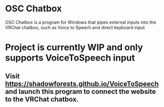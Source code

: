 # OSC Chatbox
OSC Chatbox is a program for Windows that pipes external inputs into the VRChat chatbox, such as Voice to Speech and direct keyboard input

# Project is currently WIP and only supports VoiceToSpeech input
## Visit https://shadowforests.github.io/VoiceToSpeech and launch this program to connect the website to the VRChat chatbox.

<!-- ## Requirements
- Windows is required for foreground window detection
- Download and run the executable in [releases](https://github.com/ShadowForests/OSCKeyboard/releases)
- Alternatively `pip install -r requirements.txt` and run the python program

## How To Use
- Edit config such as key delay and mappings in config.json
- Enable OSC in the VRChat Action Menu under Options -> OSC
- Press `=` to enable your keyboard, press `ESC` to disable
- While the keyboard is enabled...
    - Type to write - inputs will be handled to ensure sync
    - Supported input: A-Z, 0-9, spacebar, backspace, enter
    - Press `ENTER` to clear out the current displayed text
    - Press `F1` to turn on or off typing mode to allow for
      other actions while keeping the existing text visible
    - Copy, cut, paste, and control+backspace are supported
    - Japanese hiragana and katakana input is also possible

- OSC Keyboard is only active when you are focused on the VRChat window, unless the `require_focus` config option is `false`
- OSC events are sent to VRChat when the keyboard and typing mode are enabled and in use
- All other inputs to the game (such as walking or opening menus) are disabled to allow ease of typing
- If you have sync issues with other players, you can try increasing the `key_delay` config option

## Config Parameters
These parameters can be adjusted inside `config.json`, which must be in the same directory as the program. This can also potentially allow usage of this program with other custom avatar keyboards.
- `ip`: OSC IP
- `port`: OSC Port
- `realtime_input`: Whether to enable instant feedback typing with delayed sync or use buffered text input
- `require_focus`: Require focusing on the window for inputs
- `window`: Target window to restrict inputs in
- `key_delay`: Delay between key presses - setting this below 0.25 seconds may increase sync issues for other players
- `sync_param_count`: Amount of parameters to use for syncing text
- `transcript`: Enables a transcript log of keyboard messages
- `auto_format_text`: Enable some automatic text formatting such as normalizing unicode characters or splitting dakuten and handakuten from katakana
- `socket_connection`: Enables a socket server connection to allow external input to the keyboard
- `socket_ip`: Socket IP
- `socket_port`: Socket Port
- `enable_keyboard_key`: Key to enable keyboard
- `disable_keyboard_key`: Key to disable keyboard
- `typing_mode_key`: Key to toggle typing mode
- `key_mapping`: Mapping of key to parameter value
- `max_length`: Max length of keyboard display
- `osc_prefix`: OSC path prefix
- `keyboard_param`: OSC keyboard parameter name
- `pointer_param`: OSC pointer parameter name
- `key_params`: OSC key parameter names
 -->